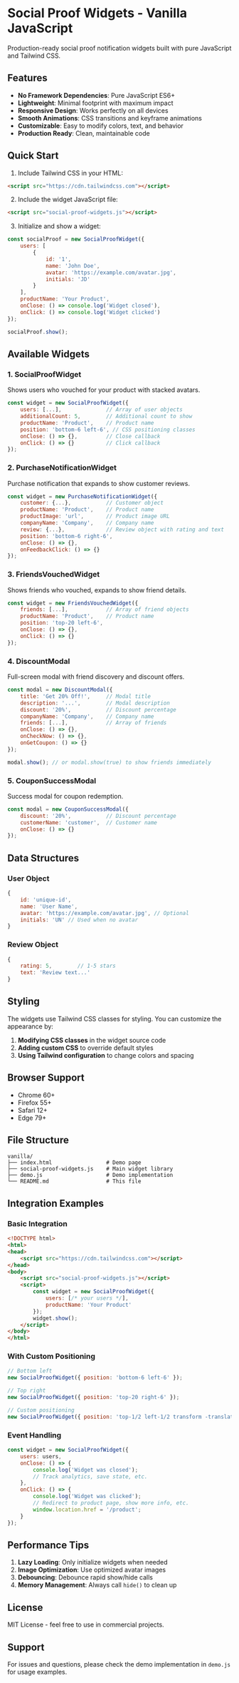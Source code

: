# Social Proof Widgets - Vanilla JavaScript

Production-ready social proof notification widgets built with pure JavaScript and Tailwind CSS.

## Features

- **No Framework Dependencies**: Pure JavaScript ES6+
- **Lightweight**: Minimal footprint with maximum impact
- **Responsive Design**: Works perfectly on all devices
- **Smooth Animations**: CSS transitions and keyframe animations
- **Customizable**: Easy to modify colors, text, and behavior
- **Production Ready**: Clean, maintainable code

## Quick Start

1. Include Tailwind CSS in your HTML:
```html
<script src="https://cdn.tailwindcss.com"></script>
```

2. Include the widget JavaScript file:
```html
<script src="social-proof-widgets.js"></script>
```

3. Initialize and show a widget:
```javascript
const socialProof = new SocialProofWidget({
    users: [
        {
            id: '1',
            name: 'John Doe',
            avatar: 'https://example.com/avatar.jpg',
            initials: 'JD'
        }
    ],
    productName: 'Your Product',
    onClose: () => console.log('Widget closed'),
    onClick: () => console.log('Widget clicked')
});

socialProof.show();
```

## Available Widgets

### 1. SocialProofWidget
Shows users who vouched for your product with stacked avatars.

```javascript
const widget = new SocialProofWidget({
    users: [...],              // Array of user objects
    additionalCount: 5,        // Additional count to show
    productName: 'Product',    // Product name
    position: 'bottom-6 left-6', // CSS positioning classes
    onClose: () => {},         // Close callback
    onClick: () => {}          // Click callback
});
```

### 2. PurchaseNotificationWidget
Purchase notification that expands to show customer reviews.

```javascript
const widget = new PurchaseNotificationWidget({
    customer: {...},           // Customer object
    productName: 'Product',    // Product name
    productImage: 'url',       // Product image URL
    companyName: 'Company',    // Company name
    review: {...},             // Review object with rating and text
    position: 'bottom-6 right-6',
    onClose: () => {},
    onFeedbackClick: () => {}
});
```

### 3. FriendsVouchedWidget
Shows friends who vouched, expands to show friend details.

```javascript
const widget = new FriendsVouchedWidget({
    friends: [...],            // Array of friend objects
    productName: 'Product',    // Product name
    position: 'top-20 left-6',
    onClose: () => {},
    onClick: () => {}
});
```

### 4. DiscountModal
Full-screen modal with friend discovery and discount offers.

```javascript
const modal = new DiscountModal({
    title: 'Get 20% Off!',     // Modal title
    description: '...',        // Modal description
    discount: '20%',           // Discount percentage
    companyName: 'Company',    // Company name
    friends: [...],            // Array of friends
    onClose: () => {},
    onCheckNow: () => {},
    onGetCoupon: () => {}
});

modal.show(); // or modal.show(true) to show friends immediately
```

### 5. CouponSuccessModal
Success modal for coupon redemption.

```javascript
const modal = new CouponSuccessModal({
    discount: '20%',           // Discount percentage
    customerName: 'customer',  // Customer name
    onClose: () => {}
});
```

## Data Structures

### User Object
```javascript
{
    id: 'unique-id',
    name: 'User Name',
    avatar: 'https://example.com/avatar.jpg', // Optional
    initials: 'UN' // Used when no avatar
}
```

### Review Object
```javascript
{
    rating: 5,        // 1-5 stars
    text: 'Review text...'
}
```

## Styling

The widgets use Tailwind CSS classes for styling. You can customize the appearance by:

1. **Modifying CSS classes** in the widget source code
2. **Adding custom CSS** to override default styles
3. **Using Tailwind configuration** to change colors and spacing

## Browser Support

- Chrome 60+
- Firefox 55+
- Safari 12+
- Edge 79+

## File Structure

```
vanilla/
├── index.html                 # Demo page
├── social-proof-widgets.js    # Main widget library
├── demo.js                    # Demo implementation
└── README.md                  # This file
```

## Integration Examples

### Basic Integration
```html
<!DOCTYPE html>
<html>
<head>
    <script src="https://cdn.tailwindcss.com"></script>
</head>
<body>
    <script src="social-proof-widgets.js"></script>
    <script>
        const widget = new SocialProofWidget({
            users: [/* your users */],
            productName: 'Your Product'
        });
        widget.show();
    </script>
</body>
</html>
```

### With Custom Positioning
```javascript
// Bottom left
new SocialProofWidget({ position: 'bottom-6 left-6' });

// Top right
new SocialProofWidget({ position: 'top-20 right-6' });

// Custom positioning
new SocialProofWidget({ position: 'top-1/2 left-1/2 transform -translate-x-1/2 -translate-y-1/2' });
```

### Event Handling
```javascript
const widget = new SocialProofWidget({
    users: users,
    onClose: () => {
        console.log('Widget was closed');
        // Track analytics, save state, etc.
    },
    onClick: () => {
        console.log('Widget was clicked');
        // Redirect to product page, show more info, etc.
        window.location.href = '/product';
    }
});
```

## Performance Tips

1. **Lazy Loading**: Only initialize widgets when needed
2. **Image Optimization**: Use optimized avatar images
3. **Debouncing**: Debounce rapid show/hide calls
4. **Memory Management**: Always call `hide()` to clean up

## License

MIT License - feel free to use in commercial projects.

## Support

For issues and questions, please check the demo implementation in `demo.js` for usage examples.